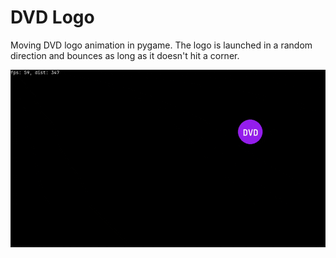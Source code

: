 # DVD Logo

Moving DVD logo animation in pygame.
The logo is launched in a random direction and bounces as long as it doesn't hit a
corner.

![](logo.gif)
